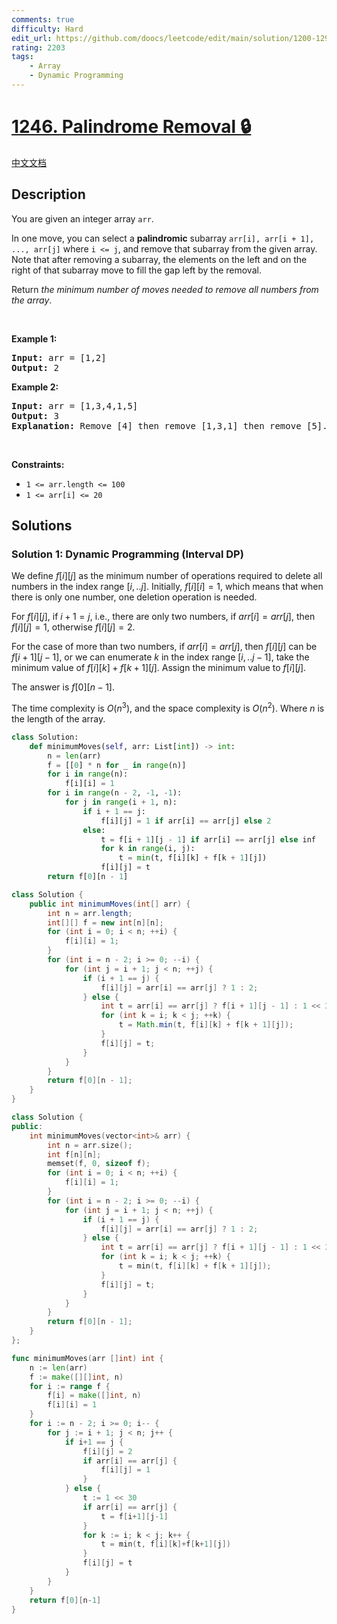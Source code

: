```yaml
---
comments: true
difficulty: Hard
edit_url: https://github.com/doocs/leetcode/edit/main/solution/1200-1299/1246.Palindrome%20Removal/README_EN.md
rating: 2203
tags:
    - Array
    - Dynamic Programming
---
```


# [1246. Palindrome Removal 🔒](https://leetcode.com/problems/palindrome-removal)

[中文文档](/solution/1200-1299/1246.Palindrome%20Removal/README.md)

## Description

<p>You are given an integer array <code>arr</code>.</p>

<p>In one move, you can select a <strong>palindromic</strong> subarray <code>arr[i], arr[i + 1], ..., arr[j]</code> where <code>i &lt;= j</code>, and remove that subarray from the given array. Note that after removing a subarray, the elements on the left and on the right of that subarray move to fill the gap left by the removal.</p>

<p>Return <em>the minimum number of moves needed to remove all numbers from the array</em>.</p>

<p>&nbsp;</p>
<p><strong class="example">Example 1:</strong></p>

<pre>
<strong>Input:</strong> arr = [1,2]
<strong>Output:</strong> 2
</pre>

<p><strong class="example">Example 2:</strong></p>

<pre>
<strong>Input:</strong> arr = [1,3,4,1,5]
<strong>Output:</strong> 3
<b>Explanation: </b>Remove [4] then remove [1,3,1] then remove [5].
</pre>

<p>&nbsp;</p>
<p><strong>Constraints:</strong></p>

<ul>
	<li><code>1 &lt;= arr.length &lt;= 100</code></li>
	<li><code>1 &lt;= arr[i] &lt;= 20</code></li>
</ul>

## Solutions

### Solution 1: Dynamic Programming (Interval DP)

We define $f[i][j]$ as the minimum number of operations required to delete all numbers in the index range $[i,..j]$. Initially, $f[i][i] = 1$, which means that when there is only one number, one deletion operation is needed.

For $f[i][j]$, if $i + 1 = j$, i.e., there are only two numbers, if $arr[i]=arr[j]$, then $f[i][j] = 1$, otherwise $f[i][j] = 2$.

For the case of more than two numbers, if $arr[i]=arr[j]$, then $f[i][j]$ can be $f[i + 1][j - 1]$, or we can enumerate $k$ in the index range $[i,..j-1]$, take the minimum value of $f[i][k] + f[k + 1][j]$. Assign the minimum value to $f[i][j]$.

The answer is $f[0][n - 1]$.

The time complexity is $O(n^3)$, and the space complexity is $O(n^2)$. Where $n$ is the length of the array.

<!-- tabs:start -->

```python
class Solution:
    def minimumMoves(self, arr: List[int]) -> int:
        n = len(arr)
        f = [[0] * n for _ in range(n)]
        for i in range(n):
            f[i][i] = 1
        for i in range(n - 2, -1, -1):
            for j in range(i + 1, n):
                if i + 1 == j:
                    f[i][j] = 1 if arr[i] == arr[j] else 2
                else:
                    t = f[i + 1][j - 1] if arr[i] == arr[j] else inf
                    for k in range(i, j):
                        t = min(t, f[i][k] + f[k + 1][j])
                    f[i][j] = t
        return f[0][n - 1]
```

```java
class Solution {
    public int minimumMoves(int[] arr) {
        int n = arr.length;
        int[][] f = new int[n][n];
        for (int i = 0; i < n; ++i) {
            f[i][i] = 1;
        }
        for (int i = n - 2; i >= 0; --i) {
            for (int j = i + 1; j < n; ++j) {
                if (i + 1 == j) {
                    f[i][j] = arr[i] == arr[j] ? 1 : 2;
                } else {
                    int t = arr[i] == arr[j] ? f[i + 1][j - 1] : 1 << 30;
                    for (int k = i; k < j; ++k) {
                        t = Math.min(t, f[i][k] + f[k + 1][j]);
                    }
                    f[i][j] = t;
                }
            }
        }
        return f[0][n - 1];
    }
}
```

```cpp
class Solution {
public:
    int minimumMoves(vector<int>& arr) {
        int n = arr.size();
        int f[n][n];
        memset(f, 0, sizeof f);
        for (int i = 0; i < n; ++i) {
            f[i][i] = 1;
        }
        for (int i = n - 2; i >= 0; --i) {
            for (int j = i + 1; j < n; ++j) {
                if (i + 1 == j) {
                    f[i][j] = arr[i] == arr[j] ? 1 : 2;
                } else {
                    int t = arr[i] == arr[j] ? f[i + 1][j - 1] : 1 << 30;
                    for (int k = i; k < j; ++k) {
                        t = min(t, f[i][k] + f[k + 1][j]);
                    }
                    f[i][j] = t;
                }
            }
        }
        return f[0][n - 1];
    }
};
```

```go
func minimumMoves(arr []int) int {
	n := len(arr)
	f := make([][]int, n)
	for i := range f {
		f[i] = make([]int, n)
		f[i][i] = 1
	}
	for i := n - 2; i >= 0; i-- {
		for j := i + 1; j < n; j++ {
			if i+1 == j {
				f[i][j] = 2
				if arr[i] == arr[j] {
					f[i][j] = 1
				}
			} else {
				t := 1 << 30
				if arr[i] == arr[j] {
					t = f[i+1][j-1]
				}
				for k := i; k < j; k++ {
					t = min(t, f[i][k]+f[k+1][j])
				}
				f[i][j] = t
			}
		}
	}
	return f[0][n-1]
}
```

<!-- tabs:end -->

<!-- end -->
